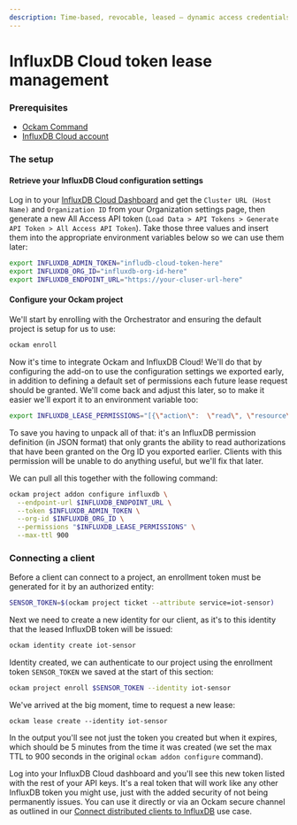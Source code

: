 ```yaml
---
description: Time-based, revocable, leased – dynamic access credentials for InfluxDB
---
```


# InfluxDB Cloud token lease management

### Prerequisites

* [Ockam Command](../../#install)
* [InfluxDB Cloud account](https://cloud2.influxdata.com/signup)

### The setup

#### Retrieve your InfluxDB Cloud configuration settings

Log in to your [InfluxDB Cloud Dashboard](https://cloud2.influxdata.com/) and get the `Cluster URL (Host Name)` and `Organization ID` from your Organization settings page, then generate a new All Access API token (`Load Data > API Tokens > Generate API Token > All Access API Token`). Take those three values and insert them into the appropriate environment variables below so we can use them later:

```bash
export INFLUXDB_ADMIN_TOKEN="infludb-cloud-token-here"
export INFLUXDB_ORG_ID="influxdb-org-id-here"
export INFLUXDB_ENDPOINT_URL="https://your-cluser-url-here"
```

#### Configure your Ockam project

We'll start by enrolling with the Orchestrator and ensuring the default project is setup for us to use:

```bash
ockam enroll
```

Now it's time to integrate Ockam and InfluxDB Cloud! We'll do that by configuring the add-on to use the configuration settings we exported early, in addition to defining a default set of permissions each future lease request should be granted. We'll come back and adjust this later, so to make it easier we'll export it to an environment variable too:

```bash
export INFLUXDB_LEASE_PERMISSIONS="[{\"action\":  \"read\", \"resource\": {\"type\": \"authorizations\", \"orgID\": \"$INFLUXDB_ORG_ID\"}}]"
```

To save you having to unpack all of that: it's an InfluxDB permission definition (in JSON format) that only grants the ability to read authorizations that have been granted on the Org ID you exported earlier. Clients with this permission will be unable to do anything useful, but we'll fix that later.

We can pull all this together with the following command:

```bash
ockam project addon configure influxdb \
  --endpoint-url $INFLUXDB_ENDPOINT_URL \
  --token $INFLUXDB_ADMIN_TOKEN \
  --org-id $INFLUXDB_ORG_ID \
  --permissions "$INFLUXDB_LEASE_PERMISSIONS" \
  --max-ttl 900
```

### Connecting a client

Before a client can connect to a project, an enrollment token must be generated for it by an authorized entity:

```bash
SENSOR_TOKEN=$(ockam project ticket --attribute service=iot-sensor)
```

Next we need to create a new identity for our client, as it's to this identity that the leased InfluxDB token will be issued:

```bash
ockam identity create iot-sensor
```

Identity created, we can authenticate to our project using the enrollment token `SENSOR_TOKEN` we saved at the start of this section:

```bash
ockam project enroll $SENSOR_TOKEN --identity iot-sensor
```

We've arrived at the big moment, time to request a new lease:

```
ockam lease create --identity iot-sensor
```

In the output you'll see not just the token you created but when it expires, which should be 5 minutes from the time it was created (we set the max TTL to 900 seconds in the original `ockam addon configure` command).&#x20;

Log into your InfluxDB Cloud dashboard and you'll see this new token listed with the rest of your API keys. It's a real token that will work like any other InfluxDB token you might use, just with the added security of not being permanently issues. You can use it directly or via an Ockam secure channel as outlined in our [Connect distributed clients to InfluxDB](../use-cases/connecting-distributed-clients-to-time-series-backends.md) use case.
